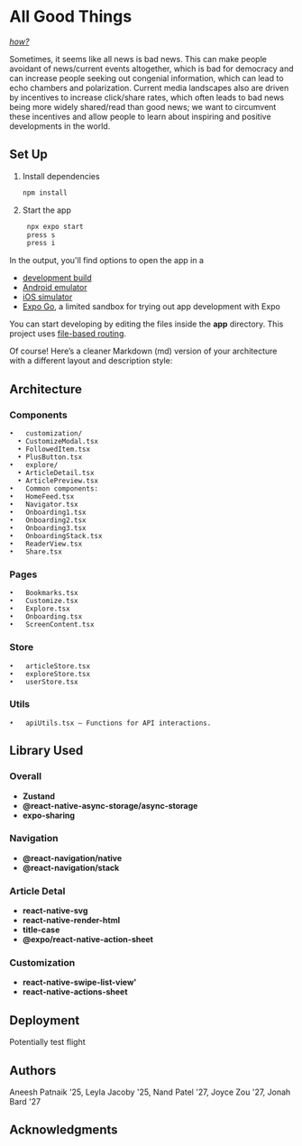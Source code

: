 # All Good Things

[*how?*](https://help.github.com/articles/about-readmes/#relative-links-and-image-paths-in-readme-files)

Sometimes, it seems like all news is bad news. This can make people avoidant of news/current events altogether, which is bad for democracy and can increase people seeking out congenial information, which can lead to echo chambers and polarization. Current media landscapes also are driven by incentives to increase click/share rates, which often leads to bad news being more widely shared/read than good news; we want to circumvent these incentives and allow people to learn about inspiring and positive developments in the world.

## Set Up
1. Install dependencies

   ```bash
   npm install
   ```

2. Start the app

   ```bash
    npx expo start
    press s
    press i
   ```

In the output, you'll find options to open the app in a

- [development build](https://docs.expo.dev/develop/development-builds/introduction/)
- [Android emulator](https://docs.expo.dev/workflow/android-studio-emulator/)
- [iOS simulator](https://docs.expo.dev/workflow/ios-simulator/)
- [Expo Go](https://expo.dev/go), a limited sandbox for trying out app development with Expo

You can start developing by editing the files inside the **app** directory. This project uses [file-based routing](https://docs.expo.dev/router/introduction).


Of course! Here’s a cleaner Markdown (md) version of your architecture with a different layout and description style:

## Architecture

### Components
	•	customization/
      •	CustomizeModal.tsx 
      •	FollowedItem.tsx
      •	PlusButton.tsx 
	•	explore/
      •	ArticleDetail.tsx 
      •	ArticlePreview.tsx 
	•	Common components:
	•	HomeFeed.tsx
	•	Navigator.tsx
	•	Onboarding1.tsx
	•	Onboarding2.tsx
	•	Onboarding3.tsx
	•	OnboardingStack.tsx 
	•	ReaderView.tsx 
	•	Share.tsx 

### Pages
	•	Bookmarks.tsx
	•	Customize.tsx
	•	Explore.tsx
	•	Onboarding.tsx
	•	ScreenContent.tsx
### Store
	•	articleStore.tsx 
	•	exploreStore.tsx 
	•	userStore.tsx 

### Utils
	•	apiUtils.tsx — Functions for API interactions.

## Library Used

### Overall
- **Zustand**
- **@react-native-async-storage/async-storage**  
- **expo-sharing**
### Navigation
- **@react-navigation/native**  
- **@react-navigation/stack**  
### Article Detal
- **react-native-svg**  
- **react-native-render-html**  
- **title-case**  
- **@expo/react-native-action-sheet**
### Customization
- **react-native-swipe-list-view'**
- **react-native-actions-sheet**

## Deployment

Potentially test flight

## Authors

Aneesh Patnaik '25, Leyla Jacoby '25, Nand Patel '27, Joyce Zou '27, Jonah Bard '27

## Acknowledgments
